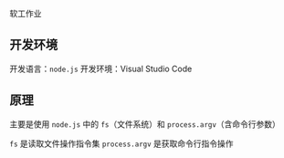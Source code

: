 软工作业

## 开发环境

开发语言：`node.js`
开发环境：Visual Studio Code

## 原理

主要是使用 `node.js` 中的 `fs`（文件系统）和 `process.argv`（含命令行参数）

`fs` 是读取文件操作指令集
`process.argv` 是获取命令行指令操作


